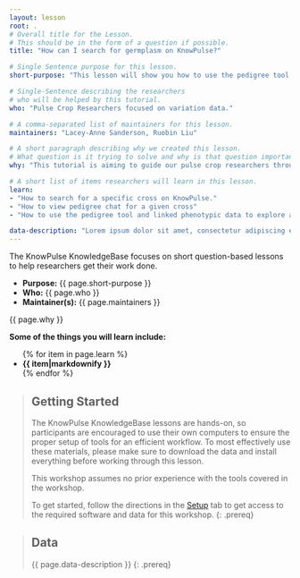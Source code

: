 ```yaml
---
layout: lesson
root: .
# Overall title for the Lesson.
# This should be in the form of a question if possible.
title: "How can I search for germplasm on KnowPulse?"

# Single Sentence purpose for this lesson.
short-purpose: "This lesson will show you how to use the pedigree tool and linked phenotypic data to explore a specific cross in the field"

# Single-Sentence describing the researchers
# who will be helped by this tutorial.
who: "Pulse Crop Researchers focused on variation data."

# A comma-separated list of maintainers for this lesson.
maintainers: "Lacey-Anne Sanderson, Ruobin Liu"

# A short paragraph describing why we created this lesson.
# What question is it trying to solve and why is that question important.
why: "This tutorial is aiming to guide our pulse crop researchers through the procedure of germplasm searching. The germplasm search allows our researchers to view the pedigree chat and phenotypic data of individual crosses, which can be a useful tool for their own breeding programs. "

# A short list of items researchers will learn in this lesson.
learn:
- "How to search for a specific cross on KnowPulse."
- "How to view pedigree chat for a given cross"
- "How to use the pedigree tool and linked phenotypic data to explore a specific cross in the field "

data-description: "Lorem ipsum dolor sit amet, consectetur adipiscing elit. Praesent lacinia orci risus. Quisque condimentum nunc posuere, rutrum nunc eu, cursus enim. Nam sit amet turpis sit amet erat pulvinar consequat eget ac erat. Aliquam erat volutpat. Aenean in bibendum nibh. Proin iaculis dictum augue nec faucibus. Integer et arcu tortor. Donec at tristique eros. Integer consequat aliquet mauris, vitae imperdiet orci iaculis sit amet. Cras sit amet mollis lacus. Sed ac auctor mi, sit amet laoreet tellus. Vivamus vehicula congue velit. Cras vulputate est nec velit pretium condimentum. Vivamus eu leo sed est ullamcorper tincidunt at non dolor. Duis vestibulum pellentesque felis, at aliquam risus condimentum at."
---
```


The KnowPulse KnowledgeBase focuses on short question-based lessons to help researchers get their work done.

- **Purpose:** {{ page.short-purpose }}
- **Who:** {{ page.who }}
- **Maintainer(s):** {{ page.maintainers }}

{{ page.why }}

<strong>Some of the things you will learn include:</strong>
<ul>
	{% for item in page.learn %}
	<li style="font-weight:bold">{{ item|markdownify }}</li>
	{% endfor %}
</ul>

> ## Getting Started
>
> The KnowPulse KnowledgeBase lessons are hands-on, so participants are
> encouraged to use their own computers to ensure the proper setup of tools
> for an efficient workflow. To most effectively use these materials,
> please make sure to download the data and install everything before
> working through this lesson.
>
> This workshop assumes no prior experience with the tools covered in the
> workshop.
>
> To get started, follow the directions in the [Setup](setup.html) tab to
> get access to the required software and data for this workshop.
{: .prereq}


> ## Data
>
> {{ page.data-description }}
{: .prereq}
